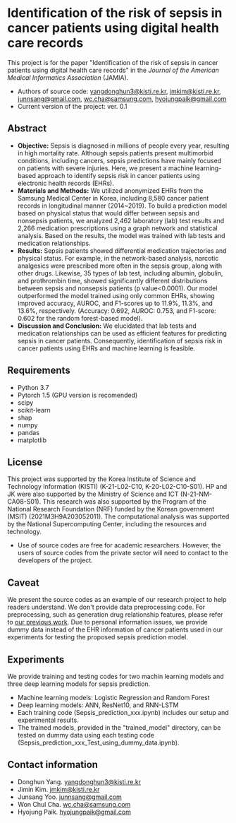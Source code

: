 # Identification of the risk of sepsis in cancer patients using digital health care records
This project is for the paper "Identification of the risk of sepsis in cancer patients using digital health care records" in the *Journal of the American Medical Informatics Association* (JAMIA).
- Authors of source code: yangdonghun3@kisti.re.kr, jmkim@kisti.re.kr, junnsang@gmail.com, wc.cha@samsung.com, hyojungpaik@gmail.com
- Current version of the project: ver. 0.1

## Abstract
- **Objective:** Sepsis is diagnosed in millions of people every year, resulting in high mortality rate. Although sepsis patients present multimorbid conditions, including cancers, sepsis predictions have mainly focused on patients with severe injuries. Here, we present a machine learning-based approach to identify sepsis risk in cancer patients using electronic health records (EHRs).
- **Materials and Methods:** We utilized anonymized EHRs from the Samsung Medical Center in Korea, including 8,580 cancer patient records in longitudinal manner (2014~2019). To build a prediction model based on physical status that would differ between sepsis and nonsepsis patients, we analyzed 2,462 laboratory (lab) test results and 2,266 medication prescriptions using a graph network and statistical analysis. Based on the results, the model was trained with lab tests and medication relationships.
- **Results:** Sepsis patients showed differential medication trajectories and physical status. For example, in the network-based analysis, narcotic analgesics were prescribed more often in the sepsis group, along with other drugs. Likewise, 35 types of lab test, including albumin, globulin, and prothrombin time, showed significantly different distributions between sepsis and nonsepsis patients (p value<0.0001). Our model outperformed the model trained using only common EHRs, showing improved accuracy, AUROC, and F1-scores up to 11.9%, 11.3%, and 13.6%, respectively. (Accuracy: 0.692, AUROC: 0.753, and F1-score: 0.602 for the random forest-based model).
- **Discussion and Conclusion:** We elucidated that lab tests and medication relationships can be used as efficient features for predicting sepsis in cancer patients. Consequently, identification of sepsis risk in cancer patients using EHRs and machine learning is feasible.

## Requirements
- Python 3.7
- Pytorch 1.5 (GPU version is recomended)
- scipy
- scikit-learn
- shap
- numpy
- pandas
- matplotlib

## License
This project was supported by the Korea Institute of Science and Technology Information (KISTI) (K-21-L02-C10, K-20-L02-C10-S01). 
HP and JK were also supported by the Ministry of Science and ICT (N-21-NM-CA08-S01). 
This research was also supported by the Program of the National Research Foundation (NRF) funded by the Korean government (MSIT) (2021M3H9A203052011). 
The computational analysis was supported by the National Supercomputing Center, including the resources and technology.
- Use of source codes are free for academic researchers. However, the users of source codes from the private sector will need to contact to the developers of the project.
## Caveat
We present the source codes as an example of our research project to help readers understand. We don't provide data preprocessing code. For preprocessing, such as generation drug relationship features, please refer to [our previous work](https://github.com/hypaik/SuicideNetwork).
Due to personal information issues, we provide dummy data instead of the EHR information of cancer patients used in our experiments for testing the proposed sepsis prediction model.

## Experiments
We provide training and testing codes for two machin learning models and three deep learning models for sepsis prediction. 
- Machine learning models: Logistic Regression and Random Forest
- Deep learning models: ANN, ResNet10, and RNN-LSTM
- Each training code (Sepsis_prediction_xxx.ipynb) includes our setup and experimental results.
- The trained models, provided in the "trained_model" directory, can be tested on dummy data using each testing code (Sepsis_prediction_xxx_Test_using_dummy_data.ipynb).    

## Contact information
- Donghun Yang. yangdonghun3@kisti.re.kr
- Jimin Kim. jmkim@kisti.re.kr
- Junsang Yoo. junnsang@gmail.com
- Won Chul Cha. wc.cha@samsung.com
- Hyojung Paik. hyojungpaik@gmail.com
